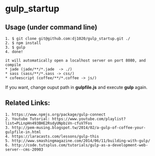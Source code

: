 gulp_startup
============

## Usage (under command line)

    1. $ git clone git@github.com:dj1020/gulp_startup.git ./
    2. $ npm install
    3. $ gulp
    4. done!

    it will automatically open a localhost server on port 8080, and compile
    * jade (jade/**/*.jade  -> ./)
    * sass (sass/**/*.sass -> css/)
    * cofeescript (coffee/**/*.coffee -> js/)

If you want, change ouput path in **gulpfile.js** and execute **gulp** again.

## Related Links:

    1. https://www.npmjs.org/package/gulp-connect
    2. Youtube Tutorial: https://www.youtube.com/playlist?list=PLLnpHn493BHE2RsdyUNpbiVn-cfuV7Fos
    3. http://pem-musing.blogspot.tw/2014/02/a-gulp-of-coffee-your-gulpfile-in.html
    4. https://laracasts.com/lessons/gulp-this
    5. http://www.smashingmagazine.com/2014/06/11/building-with-gulp/
    6. http://code.tutsplus.com/tutorials/gulp-as-a-development-web-server--cms-20903

